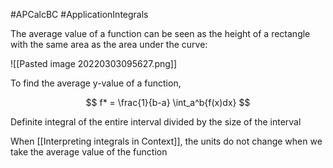 #APCalcBC #ApplicationIntegrals

The average value of a function can be seen as the height of a rectangle with the same area as the area under the curve:

![[Pasted image 20220303095627.png]]

To find the average y-value of a function, 

$$
f* = \frac{1}{b-a} \int_a^b{f(x)dx}
$$

Definite integral of the entire interval divided by the size of the interval

When [[Interpreting integrals in Context]], the units do not change when we take the average value of the function

